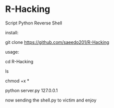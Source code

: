 # R-Hacking
Script Python Reverse Shell

install:

git clone https://github.com/saeedo201/R-Hacking

usage:

cd R-Hacking

ls

chmod +x *

python server.py 127.0.0.1

now sending the shell.py to victim and enjoy 
